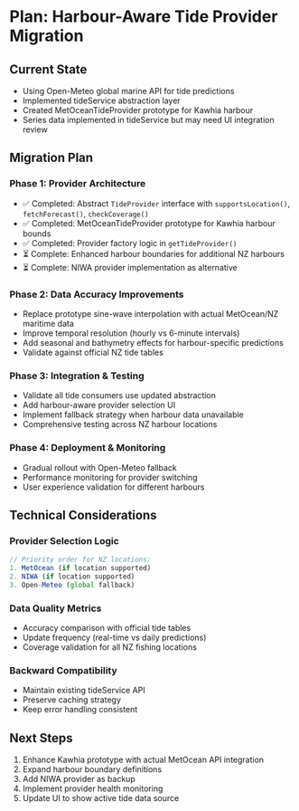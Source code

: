 # Plan: Harbour-Aware Tide Provider Migration

## Current State
- Using Open-Meteo global marine API for tide predictions
- Implemented tideService abstraction layer
- Created MetOceanTideProvider prototype for Kawhia harbour
- Series data implemented in tideService but may need UI integration review

## Migration Plan

### Phase 1: Provider Architecture
- ✅ Completed: Abstract `TideProvider` interface with `supportsLocation()`, `fetchForecast()`, `checkCoverage()`
- ✅ Completed: MetOceanTideProvider prototype for Kawhia harbour bounds
- ✅ Completed: Provider factory logic in `getTideProvider()`
- ⏳ Complete: Enhanced harbour boundaries for additional NZ harbours
- ⏳ Complete: NIWA provider implementation as alternative

### Phase 2: Data Accuracy Improvements
- Replace prototype sine-wave interpolation with actual MetOcean/NZ maritime data
- Improve temporal resolution (hourly vs 6-minute intervals)
- Add seasonal and bathymetry effects for harbour-specific predictions
- Validate against official NZ tide tables

### Phase 3: Integration & Testing
- Validate all tide consumers use updated abstraction
- Add harbour-aware provider selection UI
- Implement fallback strategy when harbour data unavailable
- Comprehensive testing across NZ harbour locations

### Phase 4: Deployment & Monitoring
- Gradual rollout with Open-Meteo fallback
- Performance monitoring for provider switching
- User experience validation for different harbours

## Technical Considerations

### Provider Selection Logic
```typescript
// Priority order for NZ locations:
1. MetOcean (if location supported)
2. NIWA (if location supported) 
3. Open-Meteo (global fallback)
```

### Data Quality Metrics
- Accuracy comparison with official tide tables
- Update frequency (real-time vs daily predictions)
- Coverage validation for all NZ fishing locations

### Backward Compatibility
- Maintain existing tideService API
- Preserve caching strategy
- Keep error handling consistent

## Next Steps
1. Enhance Kawhia prototype with actual MetOcean API integration
2. Expand harbour boundary definitions
3. Add NIWA provider as backup
4. Implement provider health monitoring
5. Update UI to show active tide data source

